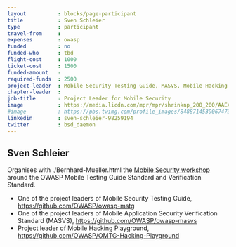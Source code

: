 ```yaml
---
layout          : blocks/page-participant
title           : Sven Schleier
type            : participant
travel-from     : 
expenses        : owasp
funded          : no
funded-who      : tbd
flight-cost     : 1000
ticket-cost     : 1500
funded-amount   :
required-funds  : 2500
project-leader  : Mobile Security Testing Guide, MASVS, Mobile Hacking Playground
chapter-leader  :
job-title       : Project Leader for Mobile Security
image           : https://media.licdn.com/mpr/mpr/shrinknp_200_200/AAEAAQAAAAAAAAsFAAAAJGRkYzMyOWFhLTgyNTctNGZmNC1iZDU3LWY5YzMwZTIzZDZkOA.jpg
#image          : https://pbs.twimg.com/profile_images/848871453906747392/XbBDTeib.jpg
linkedin        : sven-schleier-98259194
twitter         : bsd_daemon
---
```


## Sven Schleier

Organises with ./Bernhard-Mueller.html the [Mobile Security workshop](http://owaspsummit.org/Working-Sessions/Mobile-Security/) around the OWASP Mobile Testing Guide Standard and Verification Standard. 

* One of the project leaders of Mobile Security Testing Guide, https://github.com/OWASP/owasp-mstg
* One of the project leaders of Mobile Application Security Verification Standard (MASVS), https://github.com/OWASP/owasp-masvs
* Project leader of Mobile Hacking Playground, https://github.com/OWASP/OMTG-Hacking-Playground
